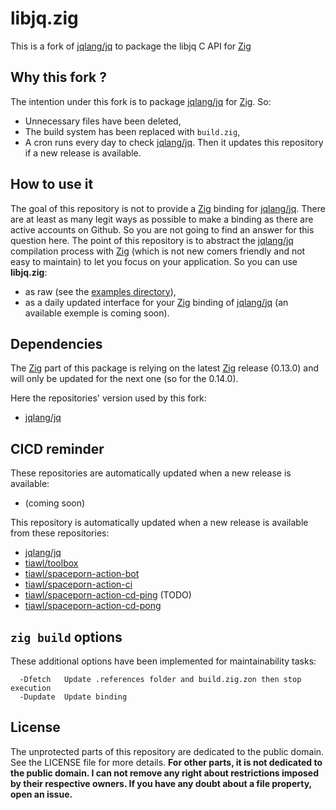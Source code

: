 # libjq.zig

This is a fork of [jqlang/jq][1] to package the libjq C API for [Zig][2]

## Why this fork ?

The intention under this fork is to package [jqlang/jq][1] for [Zig][2]. So:
* Unnecessary files have been deleted,
* The build system has been replaced with `build.zig`,
* A cron runs every day to check [jqlang/jq][1]. Then it updates this repository if a new release is available.

## How to use it

The goal of this repository is not to provide a [Zig][2] binding for [jqlang/jq][1]. There are at least as many legit ways as possible to make a binding as there are active accounts on Github. So you are not going to find an answer for this question here. The point of this repository is to abstract the [jqlang/jq][1] compilation process with [Zig][2] (which is not new comers friendly and not easy to maintain) to let you focus on your application. So you can use **libjq.zig**:
- as raw (see the [examples directory](https://github.com/tiawl/libjq.zig/blob/trunk/examples)),
- as a daily updated interface for your [Zig][2] binding of [jqlang/jq][1] (an available exemple is coming soon).

## Dependencies

The [Zig][2] part of this package is relying on the latest [Zig][2] release (0.13.0) and will only be updated for the next one (so for the 0.14.0).

Here the repositories' version used by this fork:
* [jqlang/jq](https://github.com/tiawl/libjq.zig/blob/trunk/.references/jq)

## CICD reminder

These repositories are automatically updated when a new release is available:
* (coming soon)

This repository is automatically updated when a new release is available from these repositories:
* [jqlang/jq][1]
* [tiawl/toolbox][3]
* [tiawl/spaceporn-action-bot][4]
* [tiawl/spaceporn-action-ci][5]
* [tiawl/spaceporn-action-cd-ping][6] (TODO)
* [tiawl/spaceporn-action-cd-pong][7]

## `zig build` options

These additional options have been implemented for maintainability tasks:
```
  -Dfetch   Update .references folder and build.zig.zon then stop execution
  -Dupdate  Update binding
```

## License

The unprotected parts of this repository are dedicated to the public domain. See the LICENSE file for more details.
**For other parts, it is not dedicated to the public domain. I can not remove any right about restrictions imposed by their respective owners. If you have any doubt about a file property, open an issue.**

[1]:https://github.com/jqlang/jq
[2]:https://github.com/ziglang/zig
[3]:https://github.com/tiawl/toolbox
[4]:https://github.com/tiawl/spaceporn-action-bot
[5]:https://github.com/tiawl/spaceporn-action-ci
[6]:https://github.com/tiawl/spaceporn-action-cd-ping
[7]:https://github.com/tiawl/spaceporn-action-cd-pong

